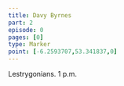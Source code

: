 ```yaml
---
title: Davy Byrnes
part: 2
episode: 0
pages: [0]
type: Marker
point: [-6.2593707,53.341837,0]
---
```

Lestrygonians. 1 p.m.
